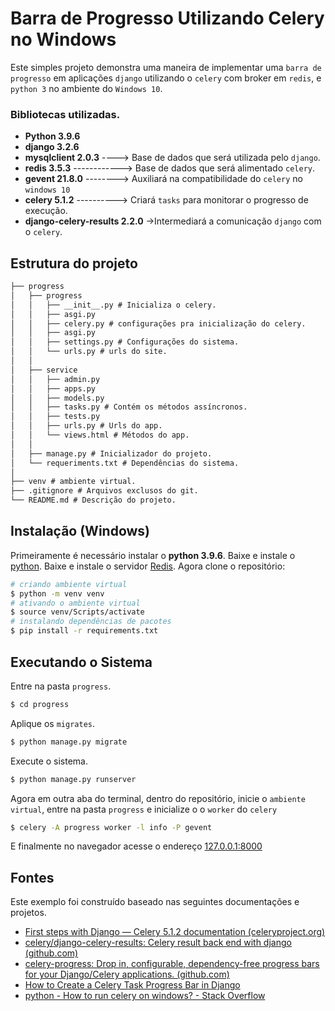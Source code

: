 # Barra de Progresso Utilizando Celery no Windows

Este simples projeto demonstra uma maneira de implementar uma `barra de progresso` em aplicações `django` utilizando o `celery` com broker em  `redis`, e `python 3` no ambiente do `Windows 10`.

### Bibliotecas utilizadas.
* **Python 3.9.6**
* **django 3.2.6**
* **mysqlclient 2.0.3** ----> Base de dados que será utilizada pelo `django`.
* **redis 3.5.3** ------------> Base de dados que será alimentado `celery`.
* **gevent 21.8.0** --------> Auxiliará na compatibilidade do `celery` no `windows 10`
* **celery 5.1.2** ----------> Criará `tasks` para monitorar o progresso de execução.
* **django-celery-results 2.2.0** ->Intermediará a comunicação `django` com o `celery`.


## Estrutura do projeto
```txt
├── progress
│   ├── progress
│   │   ├── __init__.py # Inicializa o celery.
│   │   ├── asgi.py
│   │   ├── celery.py # configurações pra inicialização do celery.
│   │   ├── asgi.py
│   │   ├── settings.py # Configurações do sistema.
│   │   └── urls.py # urls do site.
│   │
│   ├── service
│   │   ├── admin.py
│   │   ├── apps.py
│   │   ├── models.py
│   │   ├── tasks.py # Contém os métodos assíncronos.
│   │   ├── tests.py
│   │   ├── urls.py # Urls do app.
│   │   └── views.html # Métodos do app.
│   │
│   ├── manage.py # Inicializador do projeto.		
│   └── requeriments.txt # Dependências do sistema.
│
├── venv # ambiente virtual.
├── .gitignore # Arquivos exclusos do git.
└── README.md # Descrição do projeto.
```
## Instalação (Windows)

Primeiramente é necessário instalar o **python 3.9.6**.
	Baixe e instale o [python](https://www.python.org/ftp/python/3.9.6/python-3.9.6-amd64.exe).
Baixe e instale o servidor [Redis](https://github.com/downloads/rgl/redis/redis-2.4.6-setup-64-bit.exe).
Agora clone o repositório:
```bash
# criando ambiente virtual
$ python -m venv venv
# ativando o ambiente virtual
$ source venv/Scripts/activate
# instalando dependências de pacotes
$ pip install -r requirements.txt
```
## Executando o Sistema
Entre na pasta `progress`.
```bash
$ cd progress
```
Aplique os  `migrates`.
```bash
$ python manage.py migrate
```
Execute o sistema.
```bash
$ python manage.py runserver
```
Agora em outra aba do terminal, dentro do repositório, inicie o `ambiente virtual`, entre na pasta `progress` e inicialize o o `worker` do `celery`
```bash
$ celery -A progress worker -l info -P gevent
```
E finalmente no navegador acesse o endereço [127.0.0.1:8000](http://127.0.0.1:8000)

## Fontes
Este exemplo foi construído baseado nas seguintes documentações e projetos.

* [First steps with Django — Celery 5.1.2 documentation (celeryproject.org)](https://docs.celeryproject.org/en/stable/django/first-steps-with-django.html)
* [celery/django-celery-results: Celery result back end with django (github.com)](https://github.com/celery/django-celery-results)
* [celery-progress: Drop in, configurable, dependency-free progress bars for your Django/Celery applications. (github.com)](https://github.com/czue/celery-progress)
* [How to Create a Celery Task Progress Bar in Django](https://www.youtube.com/watch?v=BbPswIqn2VI)
* [python - How to run celery on windows? - Stack Overflow](https://stackoverflow.com/questions/37255548/how-to-run-celery-on-windows)